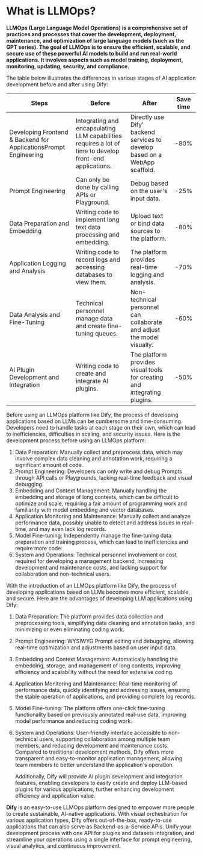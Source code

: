 # What is LLMOps?

**LLMOps (Large Language Model Operations) is a comprehensive set of practices and processes that cover the development, deployment, maintenance, and optimization of large language models (such as the GPT series). The goal of LLMOps is to ensure the efficient, scalable, and secure use of these powerful AI models to build and run real-world applications. It involves aspects such as model training, deployment, monitoring, updating, security, and compliance.**

The table below illustrates the differences in various stages of AI application development before and after using Dify:

| Steps                                                            | Before                                                                                                   | After                                                                      | Save time |
| ---------------------------------------------------------------- | -------------------------------------------------------------------------------------------------------- | -------------------------------------------------------------------------- | --------- |
| Developing Frontend & Backend for ApplicationsPrompt Engineering | Integrating and encapsulating LLM capabilities requires a lot of time to develop front-end applications. | Directly use Dify' backend services to develop based on a WebApp scaffold. | -80%      |
| Prompt Engineering                                               | Can only be done by calling APIs or Playground.                                                          | Debug based on the user's input data.                                      | -25%      |
| Data Preparation and Embedding                                   | Writing code to implement long text data processing and embedding.                                       | Upload text or bind data sources to the platform.                          | -80%      |
| Application Logging and Analysis                                 | Writing code to record logs and accessing databases to view them.                                        | The platform provides real-time logging and analysis.                      | -70%      |
| Data Analysis and Fine-Tuning                                    | Technical personnel manage data and create fine-tuning queues.                                           | Non-technical personnel can collaborate and adjust the model visually.     | -60%      |
| AI Plugin Development and Integration                            | Writing code to create and integrate AI plugins.                                                         | The platform provides visual tools for creating and integrating plugins.   | -50%      |



Before using an LLMOps platform like Dify, the process of developing applications based on LLMs can be cumbersome and time-consuming. Developers need to handle tasks at each stage on their own, which can lead to inefficiencies, difficulties in scaling, and security issues. Here is the development process before using an LLMOps platform:

1. Data Preparation: Manually collect and preprocess data, which may involve complex data cleaning and annotation work, requiring a significant amount of code.
2. Prompt Engineering: Developers can only write and debug Prompts through API calls or Playgrounds, lacking real-time feedback and visual debugging.
3. Embedding and Context Management: Manually handling the embedding and storage of long contexts, which can be difficult to optimize and scale, requiring a fair amount of programming work and familiarity with model embedding and vector databases.
4. Application Monitoring and Maintenance: Manually collect and analyze performance data, possibly unable to detect and address issues in real-time, and may even lack log records.
5. Model Fine-tuning: Independently manage the fine-tuning data preparation and training process, which can lead to inefficiencies and require more code.
6. System and Operations: Technical personnel involvement or cost required for developing a management backend, increasing development and maintenance costs, and lacking support for collaboration and non-technical users.

With the introduction of an LLMOps platform like Dify, the process of developing applications based on LLMs becomes more efficient, scalable, and secure. Here are the advantages of developing LLM applications using Dify:

1. Data Preparation: The platform provides data collection and preprocessing tools, simplifying data cleaning and annotation tasks, and minimizing or even eliminating coding work.
2. Prompt Engineering: WYSIWYG Prompt editing and debugging, allowing real-time optimization and adjustments based on user input data.
3. Embedding and Context Management: Automatically handling the embedding, storage, and management of long contexts, improving efficiency and scalability without the need for extensive coding.
4. Application Monitoring and Maintenance: Real-time monitoring of performance data, quickly identifying and addressing issues, ensuring the stable operation of applications, and providing complete log records.
5. Model Fine-tuning: The platform offers one-click fine-tuning functionality based on previously annotated real-use data, improving model performance and reducing coding work.
6.  System and Operations: User-friendly interface accessible to non-technical users, supporting collaboration among multiple team members, and reducing development and maintenance costs. Compared to traditional development methods, Dify offers more transparent and easy-to-monitor application management, allowing team members to better understand the application's operation.



    Additionally, Dify will provide AI plugin development and integration features, enabling developers to easily create and deploy LLM-based plugins for various applications, further enhancing development efficiency and application value.

**Dify** is an easy-to-use LLMOps platform designed to empower more people to create sustainable, AI-native applications. With visual orchestration for various application types, Dify offers out-of-the-box, ready-to-use applications that can also serve as Backend-as-a-Service APIs. Unify your development process with one API for plugins and datasets integration, and streamline your operations using a single interface for prompt engineering, visual analytics, and continuous improvement.

